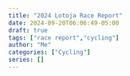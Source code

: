 ```yaml
---
title: "2024 Lotoja Race Report"
date: 2024-09-20T06:06:49-05:00
draft: true
tags: ["race report","cycling"]
author: "Me"
categories: ["Cycling"]
series: []
---
```


